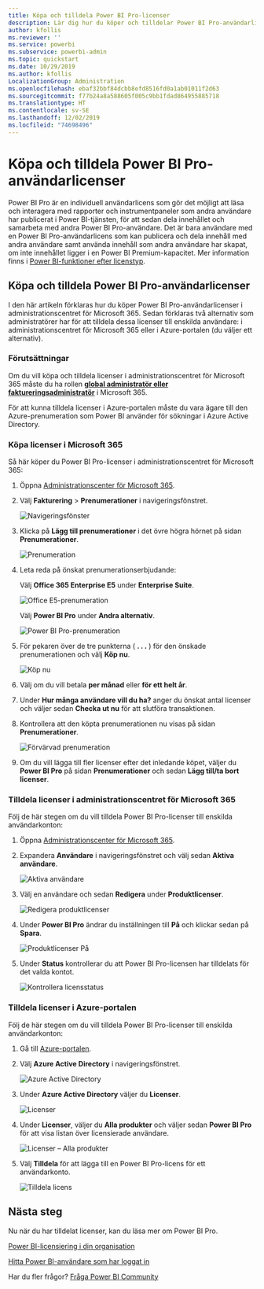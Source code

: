 ```yaml
---
title: Köpa och tilldela Power BI Pro-licenser
description: Lär dig hur du köper och tilldelar Power BI Pro-användarlicenser så att användarna kan komma åt innehåll och samarbeta med kollegor i Power BI-tjänsten.
author: kfollis
ms.reviewer: ''
ms.service: powerbi
ms.subservice: powerbi-admin
ms.topic: quickstart
ms.date: 10/29/2019
ms.author: kfollis
LocalizationGroup: Administration
ms.openlocfilehash: ebaf32bbf84dcbb8efd8516fd0a1ab01011f2d63
ms.sourcegitcommit: f77b24a8a588605f005c9bb1fdad864955885718
ms.translationtype: HT
ms.contentlocale: sv-SE
ms.lasthandoff: 12/02/2019
ms.locfileid: "74698496"
---
```

# <a name="purchase-and-assign-power-bi-pro-user-licenses"></a>Köpa och tilldela Power BI Pro-användarlicenser

Power BI Pro är en individuell användarlicens som gör det möjligt att läsa och interagera med rapporter och instrumentpaneler som andra användare har publicerat i Power BI-tjänsten, för att sedan dela innehållet och samarbeta med andra Power BI Pro-användare. Det är bara användare med en Power BI Pro-användarlicens som kan publicera och dela innehåll med andra användare samt använda innehåll som andra användare har skapat, om inte innehållet ligger i en Power BI Premium-kapacitet. Mer information finns i [Power BI-funktioner efter licenstyp](service-features-license-type.md).

## <a name="purchase-and-assign-power-bi-pro-user-licenses"></a>Köpa och tilldela Power BI Pro-användarlicenser

I den här artikeln förklaras hur du köper Power BI Pro-användarlicenser i administrationscentret för Microsoft 365. Sedan förklaras två alternativ som administratörer har för att tilldela dessa licenser till enskilda användare: i administrationscentret för Microsoft 365 eller i Azure-portalen (du väljer ett alternativ).

### <a name="prerequisites"></a>Förutsättningar

Om du vill köpa och tilldela licenser i administrationscentret för Microsoft 365 måste du ha rollen **[global administratör eller faktureringsadministratör](https://support.office.com/article/about-office-365-admin-roles-da585eea-f576-4f55-a1e0-87090b6aaa9d)** i Microsoft 365.

För att kunna tilldela licenser i Azure-portalen måste du vara ägare till den Azure-prenumeration som Power BI använder för sökningar i Azure Active Directory.

### <a name="purchase-licenses-in-microsoft-365"></a>Köpa licenser i Microsoft 365

Så här köper du Power BI Pro-licenser i administrationscentret för Microsoft 365:

1. Öppna [Administrationscenter för Microsoft 365](https://portal.office.com/adminportal/home#/homepage).

2. Välj **Fakturering** > **Prenumerationer** i navigeringsfönstret.

    ![Navigeringsfönster](media/service-admin-purchasing-power-bi-pro/service-purchasing-power-bi-pro-01.png)

3. Klicka på **Lägg till prenumerationer** i det övre högra hörnet på sidan **Prenumerationer**.

    ![Prenumeration](media/service-admin-purchasing-power-bi-pro/service-purchasing-power-bi-pro-02.png)

4. Leta reda på önskat prenumerationserbjudande:

    Välj **Office 365 Enterprise E5** under **Enterprise Suite**.

    ![Office E5-prenumeration](media/service-admin-purchasing-power-bi-pro/service-purchasing-power-bi-pro-03.png)

    Välj **Power BI Pro** under **Andra alternativ**.

    ![Power BI Pro-prenumeration](media/service-admin-purchasing-power-bi-pro/service-purchasing-power-bi-pro-04.png)

5. För pekaren över de tre punkterna ( **. . .** ) för den önskade prenumerationen och välj **Köp nu**.

    ![Köp nu](media/service-admin-purchasing-power-bi-pro/service-purchasing-power-bi-pro-05.png)

6. Välj om du vill betala **per månad** eller **för ett helt år**.

7. Under **Hur många användare vill du ha?** anger du önskat antal licenser och väljer sedan **Checka ut nu** för att slutföra transaktionen.

8. Kontrollera att den köpta prenumerationen nu visas på sidan **Prenumerationer**.

   ![Förvärvad prenumeration](media/service-admin-purchasing-power-bi-pro/service-purchasing-power-bi-pro-06.png)

9. Om du vill lägga till fler licenser efter det inledande köpet, väljer du **Power BI Pro** på sidan **Prenumerationer** och sedan **Lägg till/ta bort licenser**.

### <a name="assign-licenses-in-the-microsoft-365-admin-center"></a>Tilldela licenser i administrationscentret för Microsoft 365

Följ de här stegen om du vill tilldela Power BI Pro-licenser till enskilda användarkonton:

1. Öppna [Administrationscenter för Microsoft 365](https://portal.office.com/adminportal/home#/homepage).

2. Expandera **Användare** i navigeringsfönstret och välj sedan **Aktiva användare**.

    ![Aktiva användare](media/service-admin-purchasing-power-bi-pro/service-assigning-power-bi-pro-licenses-05.png)

3. Välj en användare och sedan **Redigera** under **Produktlicenser**.

    ![Redigera produktlicenser](media/service-admin-purchasing-power-bi-pro/service-assigning-power-bi-pro-licenses-06.png)

4. Under **Power BI Pro** ändrar du inställningen till **På** och klickar sedan på **Spara**.

    ![Produktlicenser På](media/service-admin-purchasing-power-bi-pro/service-assigning-power-bi-pro-licenses-07.png)

5. Under **Status** kontrollerar du att Power BI Pro-licensen har tilldelats för det valda kontot.

    ![Kontrollera licensstatus](media/service-admin-purchasing-power-bi-pro/service-assigning-power-bi-pro-licenses-08.png)

### <a name="assign-licenses-in-the-azure-portal"></a>Tilldela licenser i Azure-portalen

Följ de här stegen om du vill tilldela Power BI Pro-licenser till enskilda användarkonton:

1. Gå till [Azure-portalen](https://ms.portal.azure.com/#@microsoft.onmicrosoft.com/dashboard/private/39bc3cf7-31a4-43f6-954c-f2d69ca2f0).

2. Välj **Azure Active Directory** i navigeringsfönstret.

    ![Azure Active Directory](media/service-admin-purchasing-power-bi-pro/service-assigning-power-bi-pro-licenses-01.png)

3. Under **Azure Active Directory** väljer du **Licenser**.

    ![Licenser](media/service-admin-purchasing-power-bi-pro/service-assigning-power-bi-pro-licenses-02.png)

4. Under **Licenser**, väljer du **Alla produkter** och väljer sedan **Power BI Pro** för att visa listan över licensierade användare.

    ![Licenser – Alla produkter](media/service-admin-purchasing-power-bi-pro/service-assigning-power-bi-pro-licenses-03.png)

5. Välj **Tilldela** för att lägga till en Power BI Pro-licens för ett användarkonto.

    ![Tilldela licens](media/service-admin-purchasing-power-bi-pro/service-assigning-power-bi-pro-licenses-04.png)

## <a name="next-steps"></a>Nästa steg

Nu när du har tilldelat licenser, kan du läsa mer om Power BI Pro.

[Power BI-licensiering i din organisation](service-admin-licensing-organization.md)

[Hitta Power BI-användare som har loggat in](service-admin-access-usage.md)

Har du fler frågor? [Fråga Power BI Community](https://community.powerbi.com/)
